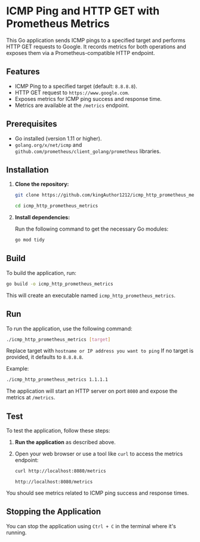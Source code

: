 # ICMP Ping and HTTP GET with Prometheus Metrics

This Go application sends ICMP pings to a specified target and performs HTTP GET requests to Google. It records metrics for both operations and exposes them via a Prometheus-compatible HTTP endpoint.

## Features

- ICMP Ping to a specified target (default: `8.8.8.8`).
- HTTP GET request to `https://www.google.com`.
- Exposes metrics for ICMP ping success and response time.
- Metrics are available at the `/metrics` endpoint.

## Prerequisites

- Go installed (version 1.11 or higher).
- `golang.org/x/net/icmp` and `github.com/prometheus/client_golang/prometheus` libraries.

## Installation

1. **Clone the repository:**

   ```bash
   git clone https://github.com/kingAuthor1212/icmp_http_prometheus_metrics.git
   
   cd icmp_http_prometheus_metrics
   ```

2. **Install dependencies:**

   Run the following command to get the necessary Go modules:

   ```bash
   go mod tidy
   ```

## Build

To build the application, run:

```bash
go build -o icmp_http_prometheus_metrics
```

This will create an executable named `icmp_http_prometheus_metrics`.

## Run

To run the application, use the following command:

```bash
./icmp_http_prometheus_metrics [target]
```

Replace target with `hostname or IP address you want to ping` If no target is provided, it defaults to `8.8.8.8`.

Example:

```bash
./icmp_http_prometheus_metrics 1.1.1.1
```

The application will start an HTTP server on port `8080` and expose the metrics at `/metrics`.

## Test

To test the application, follow these steps:

1. **Run the application** as described above.
2. Open your web browser or use a tool like `curl` to access the metrics endpoint:

   ```bash
   curl http://localhost:8080/metrics
   ```
   ```browser
   http://localhost:8080/metrics
   ```

You should see metrics related to ICMP ping success and response times.

## Stopping the Application

You can stop the application using `Ctrl + C` in the terminal where it's running.
